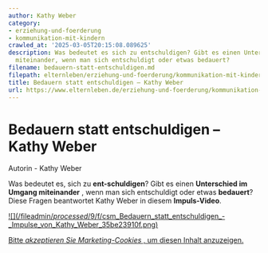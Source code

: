 ```yaml
---
author: Kathy Weber
category:
- erziehung-und-foerderung
- kommunikation-mit-kindern
crawled_at: '2025-03-05T20:15:08.089625'
description: Was bedeutet es sich zu entschuldigen? Gibt es einen Unterschied im Umgang
  miteinander, wenn man sich entschuldigt oder etwas bedauert?
filename: bedauern-statt-entschuldigen.md
filepath: elternleben/erziehung-und-foerderung/kommunikation-mit-kindern/bedauern-statt-entschuldigen.md
title: Bedauern statt entschuldigen – Kathy Weber
url: https://www.elternleben.de/erziehung-und-foerderung/kommunikation-mit-kindern/bedauern-statt-entschuldigen/
---
```


#  Bedauern statt entschuldigen – Kathy Weber

Autorin - Kathy Weber

Was bedeutet es, sich zu **ent-schuldigen**? Gibt es einen **Unterschied im
Umgang miteinander** , wenn man sich entschuldigt oder etwas **bedauert**?
Diese Fragen beantwortet Kathy Weber in diesem **Impuls-Video**.

[ ![](/fileadmin/_processed_/9/f/csm_Bedauern_statt_entschuldigen_-
_Impulse_von_Kathy_Weber_35be23910f.png) ](javascript:Cookiebot.renew\(\))

[Bitte _akzeptieren Sie Marketing-Cookies_ , um diesen Inhalt
anzuzeigen.](javascript:Cookiebot.renew\(\))

